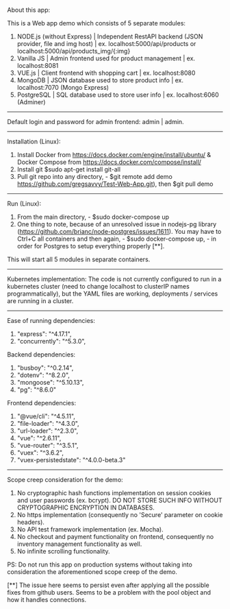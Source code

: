 About this app:

This is a Web app demo which consists of 5 separate modules:

1. NODE.js (without Express) | Independent RestAPI backend (JSON provider, file and img host) | ex. localhost:5000/api/products or localhost:5000/api/products_img/{:img}
2. Vanilla JS | Admin frontend used for product management | ex. localhost:8081
3. VUE.js | Client frontend with shopping cart | ex. localhost:8080
4. MongoDB | JSON database used to store product info | ex. localhost:7070 (Mongo Express)
5. PostgreSQL | SQL database used to store user info | ex. localhost:6060 (Adminer)

---

Default login and password for admin frontend: admin | admin.

---

Installation (Linux):

1. Install Docker from https://docs.docker.com/engine/install/ubuntu/ & Docker Compose from https://docs.docker.com/compose/install/
2. Install git $sudo apt-get install git-all
3. Pull git repo into any directory, - $git remote add demo https://github.com/gregsavvy/Test-Web-App.git), then $git pull demo

---

Run (Linux):
1. From the main directory, - $sudo docker-compose up
2. One thing to note, because of an unresolved issue in nodejs-pg library (https://github.com/brianc/node-postgres/issues/1611). You may have to Ctrl+C all containers and then again, - $sudo docker-compose up, - in order for Postgres to setup everything properly [**].

This will start all 5 modules in separate containers.

---

Kubernetes implementation:
The code is not currently configured to run in a kubernetes cluster (need to change localhost to clusterIP names programmatically), but the YAML files are working, deployments / services are running in a cluster.

---

Ease of running dependencies:
1. "express": "^4.17.1",
2. "concurrently": "^5.3.0",

Backend dependencies:
1. "busboy": "^0.2.14",
2. "dotenv": "^8.2.0",
3. "mongoose": "^5.10.13",
4. "pg": "^8.6.0"

Frontend dependencies:
1. "@vue/cli": "^4.5.11",
2. "file-loader": "^4.3.0",
3. "url-loader": "^2.3.0",
4. "vue": "^2.6.11",
5. "vue-router": "^3.5.1",
6. "vuex": "^3.6.2",
7. "vuex-persistedstate": "^4.0.0-beta.3"

---

Scope creep consideration for the demo:
1. No cryptographic hash functions implementation on session cookies and user passwords (ex. bcrypt). DO NOT STORE SUCH INFO WITHOUT CRYPTOGRAPHIC ENCRYPTION IN DATABASES.
2. No https implementation (consequently no 'Secure' parameter on cookie headers).
3. No API test framework implementation (ex. Mocha).
4. No checkout and payment functionality on frontend, consequently no inventory management functionality as well.
5. No infinite scrolling functionality.

PS:
Do not run this app on production systems without taking into consideration the aforementioned scope creep of the demo.

[**] The issue here seems to persist even after applying all the possible fixes from github users. Seems to be a problem with the pool object and how it handles connections.